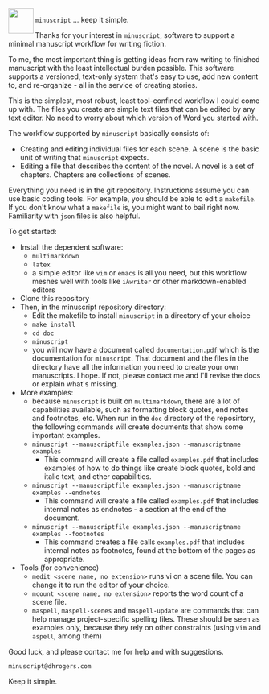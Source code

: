 <img src="https://github.com/moonimal/minuscript/blob/master/doc/img/minuscript.png" width="50" align="left">

`minuscript` ... keep it simple.

Thanks for your interest in `minuscript`, software to support a minimal manuscript workflow for writing fiction.

To me, the most important thing is getting ideas from raw writing to finished manuscript with the least intellectual burden possible. This software supports a versioned, text-only system that's easy to use, add new content to, and re-organize - all in the service of creating stories. 

This is the simplest, most robust, least tool-confined workflow I could come up with. The files you create are simple text files that can be edited by any text editor. No need to worry about which version of Word you started with.

The workflow supported by `minuscript` basically consists of:

- Creating and editing individual files for each scene. A scene is the basic unit of writing that `minuscript` expects.
- Editing a file that describes the content of the novel. A novel is a set of chapters. Chapters are collections of scenes. 

Everything you need is in the git repository. Instructions assume you can use 
basic coding tools. For example, you should be able to edit a 
`makefile`. If you don't know what a `makefile` is, you might want to bail right now. Familiarity with `json` files is also helpful.

To get started:

- Install the dependent software:
    - `multimarkdown`
    - `latex`
    - a simple editor like `vim` or `emacs` is all you need, but this workflow
      meshes well with tools like `iAwriter` or other markdown-enabled editors
- Clone this repository
- Then, in the minuscript repository directory:
    - Edit the makefile to install `minuscript` in a directory of your choice
    - `make install`
    - `cd doc `
    - `minuscript`
    - you will now have a document called `documentation.pdf` which is the 
      documentation for `minuscript`. That document and the files in the 
      directory have all the information you need to create your own 
      manuscripts. I hope. If not, please contact me and I'll revise the docs 
      or explain what's missing.
- More examples:
    - because `minuscript` is built on `multimarkdown`, there are a lot of
      capabilities available, such as formatting block quotes, end notes 
      and footnotes, etc. When run in the `doc` directory of the reposirtory, the following commands will create documents that show some important examples. 
    - `minuscript --manuscriptfile examples.json --manuscriptname examples` 
        - This command will create a file called `examples.pdf` that includes 
          examples of how to do things like create block quotes, bold and 
          italic text, and other capabilities.
    - `minuscript --manuscriptfile examples.json --manuscriptname examples --endnotes` 
        - This command will create a file called `examples.pdf` that includes 
          internal notes as endnotes - a section at the end of the document.
    - `minuscript --manuscriptfile examples.json --manuscriptname examples --footnotes` 
        - This command creates a file calls `examples.pdf` that includes 
          internal notes as footnotes, found at the bottom of the pages as 
          appropriate.
- Tools (for convenience)
    - `medit <scene name, no extension>` runs vi on a scene file. You can change it to run the editor of your choice.
    - `mcount <scene name, no extension>` reports the word count of a scene file.
    - `maspell`, `maspell-scenes` and `maspell-update` are commands that can
      help manage project-specific spelling files. These should be seen as
      examples only, because they rely on other constraints (using `vim` and
      `aspell`, among them)

Good luck, and please contact me for help and with suggestions.

    minuscript@dhrogers.com

Keep it simple.
